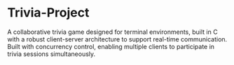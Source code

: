 # Trivia-Project
A collaborative trivia game designed for terminal environments, built in C with a robust client-server architecture to support real-time communication. Built with concurrency control, enabling multiple clients to participate in trivia sessions simultaneously.
